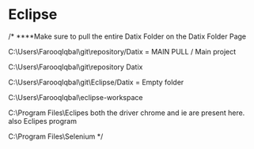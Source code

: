 # Eclipse
/*
     ****Make sure to pull the entire Datix Folder on the Datix Folder Page
     
C:\Users\FarooqIqbal\git\repository/Datix   = MAIN PULL  / Main project 

C:\Users\FarooqIqbal\git\repository
      Datix 
 
C:\Users\FarooqIqbal\git\Eclipse/Datix      = Empty folder


 C:\Users\FarooqIqbal\eclipse-workspace    
      
 C:\Program Files\Eclipes
      both the driver chrome and ie are present here. also Eclipes program
      
 C:\Program Files\Selenium
*/
